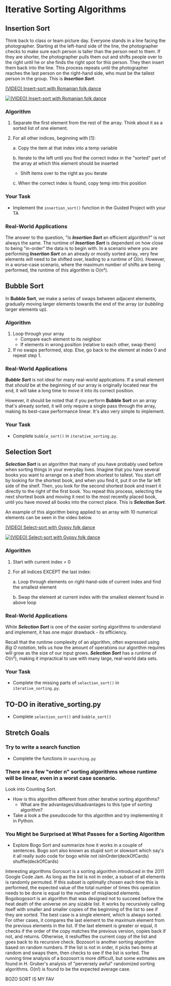 # Iterative Sorting Algorithms

## Insertion Sort
Think back to class or team picture day. Everyone stands in a line facing the photographer. Starting at the left-hand side of the line, the photographer checks to make sure each person is taller than the person next to them. If they are shorter, the photographer pulls them out and shifts people over to the right until he or she finds the right spot for this person. They then insert them back into the line. This process repeats until the photographer reaches the last person on the right-hand side, who must be the tallest person in the group. This is ***Insertion Sort***.

[(VIDEO) Insert-sort with Romanian folk dance](https://www.youtube.com/watch?v=ROalU379l3U) 

[![(VIDEO) Insert-sort with Romanian folk dance](https://i.ytimg.com/vi/ROalU379l3U/hqdefault.jpg)](https://www.youtube.com/watch?v=ROalU379l3U) 

### Algorithm
1. Separate the first element from the rest of the array. Think about it as a sorted list of one element.

2. For all other indices, beginning with [1]:

    a. Copy the item at that index into a temp variable

    b. Iterate to the left until you find the correct index in the "sorted" part of the array at which this element should be inserted  
    - Shift items over to the right as you iterate
    
    c. When the correct index is found, copy temp into this position


### Your Task
- Implement the `insertion_sort()` function in the Guided Project with your TA


### Real-World Applications
The answer to the question, "Is ***Insertion Sort*** an efficient algorithm?" 
is not always the same. The runtime of ***Insertion Sort*** is dependent on how close to being "in-order" 
the data is to begin with. In a scenario where you are performing ***Insertion Sort*** on an already or mostly sorted array, 
very few elements will need to be shifted over, leading to a runtime of Ω(n). 
However, in a worse-case scenario, where the maximum number of shifts are being performed, 
the runtime of this algorithm is O(n²).


## Bubble Sort
In **Bubble Sort**, we make a series of swaps between adjacent elements, 
gradually moving larger elements towards the end of the array (or _bubbling_ larger elements up).

### Algorithm
1. Loop through your array
    - Compare each element to its neighbor
    - If elements in wrong position (relative to each other, swap them)
2. If no swaps performed, stop. Else, go back to the element at index 0 and repeat step 1.

### Real-World Applications
***Bubble Sort*** is not ideal for many real-world applications. 
If a small element that _should_ be at the beginning of our array is originally located near the end, 
it will take a long time to move it into its correct position.

However, it should be noted that if you perform **Bubble Sort** on an array that's already sorted, 
it will only require a single pass through the array, making its best-case performance linear. 
It's also very simple to implement.

### Your Task
- Complete `bubble_sort()` in `iterative_sorting.py`.


## Selection Sort
***Selection Sort*** is an algorithm that many of you have probably used before when sorting things in your everyday lives. 
Imagine that you have several books you want to arrange on a shelf from shortest to tallest. 
You start off by looking for the shortest book, and when you find it, put it on the far left side of the shelf. 
Then, you look for the second shortest book and insert it directly to the right of the first book. 
You repeat this process, selecting the next shortest book and moving it next to the most recently placed book, 
until you have moved all books into the correct place. This is ***Selection Sort***.  

An example of this algorithm being applied to an array with 10 numerical elements can be seen in the video below.

[(VIDEO) Select-sort with Gypsy folk dance](https://www.youtube.com/watch?v=Ns4TPTC8whw)

[![(VIDEO) Select-sort with Gypsy folk dance](https://i.ytimg.com/vi/Ns4TPTC8whw/hqdefault.jpg)](https://www.youtube.com/watch?v=Ns4TPTC8whw)

### Algorithm
1. Start with current index = 0

2. For all indices EXCEPT the last index:

    a. Loop through elements on right-hand-side 
    of current index and find the smallest element

    b. Swap the element at current index with the
    smallest element found in above loop


### Real-World Applications
While ***Selection Sort*** is one of the easier sorting algorithms to understand and implement, 
it has one major drawback - its efficiency.

Recall that the runtime complexity of an algorithm, often expressed using *Big O notation*, 
tells us how the amount of operations our algorithm requires will grow as the size of our input grows. 
***Selection Sort*** has  a runtime of O(n²), making it impractical to use with many large, real-world data sets.

### Your Task
- Complete the missing parts of `selection_sort()` in `iterative_sorting.py`.

## TO-DO in iterative_sorting.py
- Complete `selection_sort()` and `bubble_sort()`

## Stretch Goals

### Try to write a search function
- Complete the functions in `searching.py`

### There are a few "order n" sorting algorithms whose runtime will be linear, even in a worst case scenario. 
Look into Counting Sort.
- How is this algorithm different from other iterative sorting algorithms?
    - What are the advantages/disadvantages to this type of sorting algorithm?
- Take a look a the pseudocode for this algorithm and try implementing it in Python.

### You Might be Surprised at What Passes for a Sorting Algorithm
- Explore Bogo Sort and summarize how it works in a couple of sentences.
Bogo sort also known as stupid sort or slowsort which say's it all really
sudo code for bogo
while not isInOrder(deckOfCards)
    shuffle(deckOfCards)
    
Interesting algorithms
Gorosort
is a sorting algorithm introduced in the 2011 Google Code Jam. 
As long as the list is not in order, a subset of all elements is randomly permuted. 
If this subset is optimally chosen each time this is performed, 
the expected value of the total number of times this operation needs to be done is equal to the number of misplaced elements.
Bogobogosort
is an algorithm that was designed not to succeed before the heat death of the universe on any sizable list. 
It works by recursively calling itself with smaller and smaller copies of the beginning of the list to see if they are sorted. 
The best case is a single element, which is always sorted. For other cases, 
it compares the last element to the maximum element from the previous elements in the list. 
If the last element is greater or equal, it checks if the order of the copy matches the previous version, 
copies back if not, and returns. Otherwise, it reshuffles the current copy of the list and goes back to its recursive check.
Bozosort
is another sorting algorithm based on random numbers. 
If the list is not in order, it picks two items at random and swaps them, then checks to see if the list is sorted. 
The running time analysis of a bozosort is more difficult, 
but some estimates are found in H. Gruber's analysis of "perversely awful" randomized sorting algorithms.
O(n!) is found to be the expected average case.


BOZO SORT IS MY FAV
